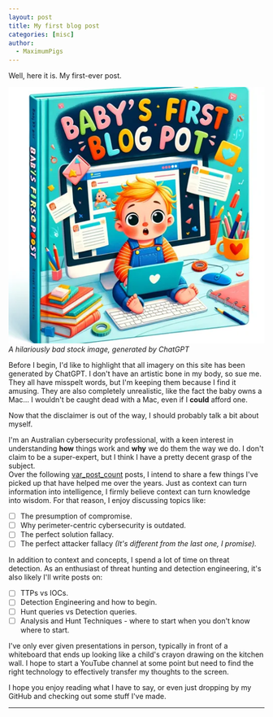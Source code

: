 ```yaml
---
layout: post
title: My first blog post
categories: [misc]
author:
  - MaximumPigs
---
```


Well, here it is. My first-ever post.

![Baby's First Blog Post](/assets/images/babys_first_blog_post.webp "draw me a children's book cover about a baby's first blog post")  
*A hilariously bad stock image, generated by ChatGPT*

Before I begin, I'd like to highlight that all imagery on this site has been generated by ChatGPT. I don't have an artistic bone in my body, so sue me.  
They all have misspelt words, but I'm keeping them because I find it amusing. They are also completely unrealistic, like the fact the baby owns a Mac... I wouldn't be caught dead with a Mac, even if I **could** afford one.

Now that the disclaimer is out of the way, I should probably talk a bit about myself.

I'm an Australian cybersecurity professional, with a keen interest in understanding **how** things work and **why** we do them the way we do. I don't claim to be a super-expert, but I think I have a pretty decent grasp of the subject.  
Over the following [var_post_count](# "err: undefined variable .. lol") posts, I intend to share a few things I've picked up that have helped me over the years. Just as context can turn information into intelligence, I firmly believe context can turn knowledge into wisdom. For that reason, I enjoy discussing topics like:

- [ ] The presumption of compromise.
- [ ] Why perimeter-centric cybersecurity is outdated.
- [ ] The perfect solution fallacy.
- [ ] The perfect attacker fallacy *(It's different from the last one, I promise).*

In addition to context and concepts, I spend a lot of time on threat detection. As an enthusiast of threat hunting and detection engineering, it's also likely I'll write posts on:

- [ ] TTPs vs IOCs.
- [ ] Detection Engineering and how to begin.
- [ ] Hunt queries vs Detection queries.
- [ ] Analysis and Hunt Techniques - where to start when you don't know where to start.

I've only ever given presentations in person, typically in front of a whiteboard that ends up looking like a child's crayon drawing on the kitchen wall. I hope to start a YouTube channel at some point but need to find the right technology to effectively transfer my thoughts to the screen.

I hope you enjoy reading what I have to say, or even just dropping by my GitHub and checking out some stuff I've made.

---